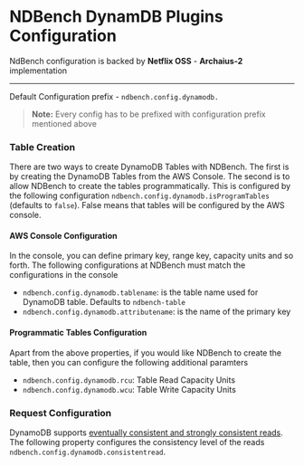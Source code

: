 NDBench DynamDB Plugins Configuration
===================

NdBench configuration is backed by **Netflix OSS** - **Archaius-2** implementation

----------


Default Configuration prefix - `ndbench.config.dynamodb.`



> **Note:**
Every config has to be prefixed with configuration prefix mentioned above

### Table Creation

There are two ways to create DynamoDB Tables with NDBench. The first is by creating the DynamoDB Tables from the AWS Console.
The second is to allow NDBench to create the tables programmatically. This is configured by the following configuration
`ndbench.config.dynamodb.isProgramTables` (defaults to `false`). False means that tables will be configured by the AWS console.

#### AWS Console Configuration

In the console, you can define primary key, range key, capacity units and so forth. The following configurations at NDBench
must match the configurations in the console

   *  `ndbench.config.dynamodb.tablename`: is the table name used for DynamoDB table. Defaults to `ndbench-table`
   *  `ndbench.config.dynamodb.attributename`: is the name of the primary key
   
#### Programmatic Tables Configuration

Apart from the above properties, if you would like NDBench to create the table, then you can configure the following additional paramters

   *  `ndbench.config.dynamodb.rcu`: Table Read Capacity Units
   *  `ndbench.config.dynamodb.wcu`: Table Write Capacity Units
   
### Request Configuration

DynamoDB supports [eventually consistent and strongly consistent reads](https://docs.aws.amazon.com/amazondynamodb/latest/developerguide/HowItWorks.ReadConsistency.html). The following property configures the consistency level of the reads `ndbench.config.dynamodb.consistentread`.